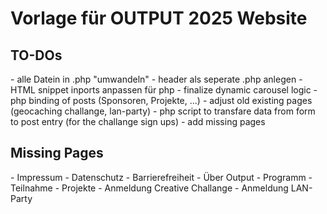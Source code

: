 <h1>Vorlage für OUTPUT 2025 Website</h1>

<h2>TO-DOs</h2>
- alle Datein in .php "umwandeln"
- header als seperate .php anlegen
- HTML snippet inports anpassen für php
- finalize dynamic carousel logic
- php binding of posts (Sponsoren, Projekte, ...)
- adjust old existing pages (geocaching challange, lan-party)
- php script to transfare data from form to post entry (for the challange sign ups)
- add missing pages

<h2>Missing Pages</h2>
- Impressum
- Datenschutz
- Barrierefreiheit
- Über Output
- Programm
- Teilnahme
- Projekte
- Anmeldung Creative Challange
- Anmeldung LAN-Party
